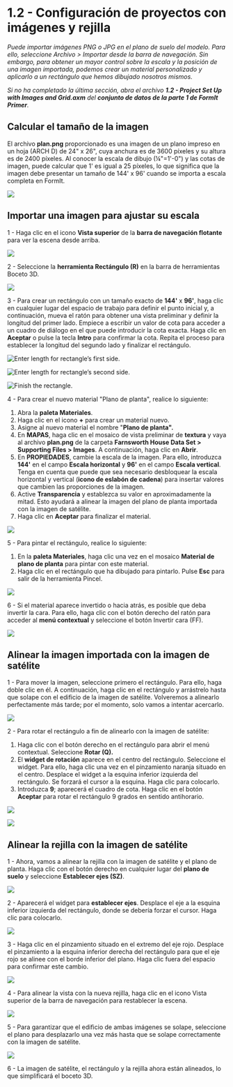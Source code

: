 # 1.2 - Configuración de proyectos con imágenes y rejilla

_Puede importar imágenes PNG o JPG en el plano de suelo del modelo. Para ello, seleccione Archivo > Importar desde la barra de navegación. Sin embargo, para obtener un mayor control sobre la escala y la posición de una imagen importada, podemos crear un material personalizado y aplicarlo a un rectángulo que hemos dibujado nosotros mismos._

_Si no ha completado la última sección, abra el archivo_ _**1.2 - Project Set Up with Images and Grid.axm**_ _del_ _**conjunto de datos de la parte 1 de FormIt Primer**._

## **Calcular el tamaño de la imagen**

El archivo **plan.png** proporcionado es una imagen de un plano impreso en un hoja (ARCH D) de 24" x 26", cuya anchura es de 3600 píxeles y su altura es de 2400 píxeles. Al conocer la escala de dibujo (¼"=1'-0") y las cotas de imagen, puede calcular que 1' es igual a 25 píxeles, lo que significa que la imagen debe presentar un tamaño de 144' x 96' cuando se importa a escala completa en FormIt.

![](<../../.gitbook/assets/0 (1) (2).png>)

## **Importar una imagen para ajustar su escala**

1 - Haga clic en el icono **Vista superior** de la **barra de navegación flotante** para ver la escena desde arriba.

![](<../../.gitbook/assets/1 (1).png>)

2 - Seleccione la **herramienta Rectángulo (R)** en la barra de herramientas Boceto 3D.

![](<../../.gitbook/assets/2 (1).png>)

3 - Para crear un rectángulo con un tamaño exacto de **144'** x **96'**, haga clic en cualquier lugar del espacio de trabajo para definir el punto inicial y, a continuación, mueva el ratón para obtener una vista preliminar y definir la longitud del primer lado. Empiece a escribir un valor de cota para acceder a un cuadro de diálogo en el que puede introducir la cota exacta. Haga clic en **Aceptar** o pulse la tecla **Intro** para confirmar la cota. Repita el proceso para establecer la longitud del segundo lado y finalizar el rectángulo.

![Enter length for rectangle’s first side.](<../../.gitbook/assets/3 (1).png>)

![Enter length for rectangle’s second side.](<../../.gitbook/assets/4 (1).png>)

![Finish the rectangle.](<../../.gitbook/assets/5 (1).png>)

4 - Para crear el nuevo material "Plano de planta", realice lo siguiente:

1. Abra la **paleta Materiales**.
2. Haga clic en el icono **+** para crear un material nuevo.
3. Asigne al nuevo material el nombre "**Plano de planta".**
4. En **MAPAS**, haga clic en el mosaico de vista preliminar de **textura** y vaya al archivo **plan.png** de la carpeta **Farnsworth House Data Set > Supporting Files > Images**. A continuación, haga clic en **Abrir**.
5. En **PROPIEDADES**, cambie la escala de la imagen. Para ello, introduzca **144'** en el campo **Escala horizontal** y **96'** en el campo **Escala vertical**. Tenga en cuenta que puede que sea necesario desbloquear la escala horizontal y vertical (**icono de eslabón de cadena**) para insertar valores que cambien las proporciones de la imagen.
6. Active **Transparencia** y establezca su valor en aproximadamente la mitad. Esto ayudará a alinear la imagen del plano de planta importada con la imagen de satélite.
7. Haga clic en **Aceptar** para finalizar el material.

![](../../.gitbook/assets/create-1.png)

5 - Para pintar el rectángulo, realice lo siguiente:

1. En la **paleta Materiales**, haga clic una vez en el mosaico **Material de plano de planta** para pintar con este material.
2. Haga clic en el rectángulo que ha dibujado para pintarlo. Pulse **Esc** para salir de la herramienta Pincel.

![](../../.gitbook/assets/7.jpeg)

6 - Si el material aparece invertido o hacia atrás, es posible que deba invertir la cara. Para ello, haga clic con el botón derecho del ratón para acceder al **menú contextual** y seleccione el botón Invertir cara (FF).

![](../../.gitbook/assets/8.png)

## **Alinear la imagen importada con la imagen de satélite**

1 - Para mover la imagen, seleccione primero el rectángulo. Para ello, haga doble clic en él. A continuación, haga clic en el rectángulo y arrástrelo hasta que solape con el edificio de la imagen de satélite. Volveremos a alinearlo perfectamente más tarde; por el momento, solo vamos a intentar acercarlo.

![](../../.gitbook/assets/9.png)

2 - Para rotar el rectángulo a fin de alinearlo con la imagen de satélite:

1. Haga clic con el botón derecho en el rectángulo para abrir el menú contextual. Seleccione **Rotar (Q).**
2. El **widget de rotación** aparece en el centro del rectángulo. Seleccione el widget. Para ello, haga clic una vez en el pinzamiento naranja situado en el centro. Desplace el widget a la esquina inferior izquierda del rectángulo. Se forzará el cursor a la esquina. Haga clic para colocarlo.
3. Introduzca **9**; aparecerá el cuadro de cota. Haga clic en el botón **Aceptar** para rotar el rectángulo 9 grados en sentido antihorario.

![](../../.gitbook/assets/10.png)

![](../../.gitbook/assets/11.png)

## **Alinear la rejilla con la imagen de satélite**

1 - Ahora, vamos a alinear la rejilla con la imagen de satélite y el plano de planta. Haga clic con el botón derecho en cualquier lugar del **plano de suelo** y seleccione **Establecer ejes (SZ)**.

![](../../.gitbook/assets/12.png)

2 - Aparecerá el widget para **establecer ejes**. Desplace el eje a la esquina inferior izquierda del rectángulo, donde se debería forzar el cursor. Haga clic para colocarlo.

![](../../.gitbook/assets/13.png)

3 - Haga clic en el pinzamiento situado en el extremo del eje rojo. Desplace el pinzamiento a la esquina inferior derecha del rectángulo para que el eje rojo se alinee con el borde inferior del plano. Haga clic fuera del espacio para confirmar este cambio.

![](../../.gitbook/assets/14.png)

4 - Para alinear la vista con la nueva rejilla, haga clic en el icono Vista superior de la barra de navegación para restablecer la escena.

![](../../.gitbook/assets/15.png)

5 - Para garantizar que el edificio de ambas imágenes se solape, seleccione el plano para desplazarlo una vez más hasta que se solape correctamente con la imagen de satélite.

![](../../.gitbook/assets/16.png)

6 - La imagen de satélite, el rectángulo y la rejilla ahora están alineados, lo que simplificará el boceto 3D.
